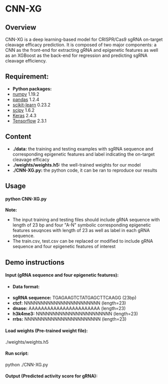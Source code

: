 # CNN-XG  
## Overview
CNN-XG is a deep learning-based model for CRISPR/Cas9 sgRNA on-target cleavage efficacy prediction. It is composed of two major components: a CNN as the front-end for extracting gRNA and epigenetic features as well as an XGBoost as the back-end for regression and predicting sgRNA cleavage efficiency. 

## Requirement:  
* **Python packages:**   
 * [numpy](https://numpy.org/) 1.19.2 
 * [pandas](https://pandas.pydata.org/) 1.2.4 
 * [scikit-learn](https://scikit-learn.org/stable/) 0.23.2
 * [scipy](https://www.scipy.org/) 1.6.2  
 * [Keras](https://keras.io/) 2.4.3    
 * [Tensorflow](https://tensorflow.google.cn/) 2.3.1    
   
  

## Content
* **./data:** the training and testing examples with sgRNA sequence and corresponding epigenetic features and label indicating the on-target cleavage efficacy  
* **./weights/weights.h5:** the well-trained weights for our model    
* **./CNN-XG.py:** the python code, it can be ran to reproduce our results  

## Usage
#### **python CNN-XG.py**       
**Note:**  
* The input training and testing files should include gRNA sequence with length of 23 bp and four "A-N" symbolic corresponding epigenetic features seuqnces with length of 23 as well as label in each gRNA sequence.    
* The train.csv, test.csv can be replaced or modified to include gRNA sequence and four epigenetic features of interest  

## Demo instructions  
#### **Input (gRNA sequence and four epigenetic features):**               
* #### **Data format:**      
*   **sgRNA sequence:** TGAGAAGTCTATGAGCTTCAAGG (23bp)      
*   **ctcf:** NNNNNNNNNNNNNNNNNNNNNNN (length=23)      
*   **dnase:** AAAAAAAAAAAAAAAAAAAAAAA (length=23)      
*   **h3k4me3:** NNNNNNNNNNNNNNNNNNNNNNN (length=23)      
*   **rrbs:** NNNNNNNNNNNNNNNNNNNNNNN (length=23)    
#### **Load weights (Pre-trained weight file):**        
./weights/weights.h5   
#### **Run script:**       
python ./CNN-XG.py   
#### **Output (Predicted activity score for gRNA):** 

